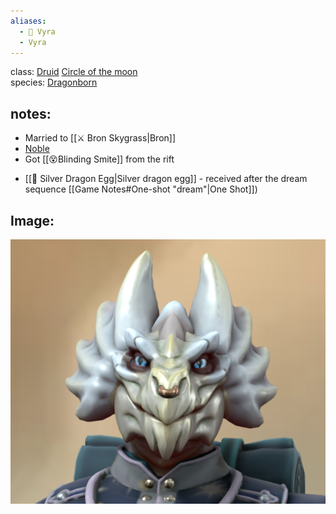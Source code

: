 ```yaml
---
aliases:
  - 🍃 Vyra
  - Vyra
---
```


class: [Druid](https://roll20.net/compendium/dnd5e/Druid#content) [Circle of the moon](https://www.dndbeyond.com/posts/629-druid-101-circle-of-the-moon?srsltid=AfmBOorOyj-eThy-gSs5b6a2i6Rhumu92Fd3HncoBp37T0RrqnFr4DQO) <br/>
species: [Dragonborn](https://roll20.net/compendium/dnd5e/Dragonborn#content) <br/>
## notes:

* Married to [[⚔️ Bron Skygrass|Bron]]
* [Noble](https://roll20.net/compendium/dnd5e/Noble#content)
* Got [[😵Blinding Smite]] from the rift
- [[🥚 Silver Dragon Egg|Silver dragon egg]] - received after the dream sequence [[Game Notes#One-shot "dream"|One Shot]])

## Image:

![image](Vyra.png)
